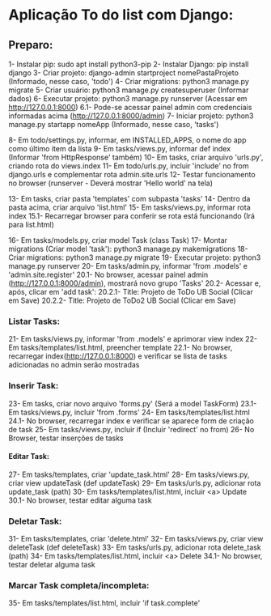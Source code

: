 # Aplicação To do list com Django:

## Preparo:
1- Instalar pip: sudo apt install python3-pip
2- Instalar Django: pip install django
3- Criar projeto: django-admin startproject nomePastaProjeto (Informado, nesse caso, 'todo')
4- Criar migrations: python3 manage.py migrate
5- Criar usuário: python3 manage.py createsuperuser (Informar dados)
6- Executar projeto: python3 manage.py runserver (Acessar em http://127.0.0.1:8000)
    6.1- Pode-se acessar painel admin com credenciais informadas acima (http://127.0.0.1:8000/admin)
7- Iniciar projeto: python3 manage.py startapp nomeApp (Informado, nesse caso, 'tasks')

8- Em todo/settings.py, informar, em INSTALLED_APPS, o nome do app como último item da lista
9- Em tasks/views.py, informar def index (Informar 'from HttpResponse' também)
10- Em tasks, criar arquivo 'urls.py', criando rota do views.index
11- Em todo/urls.py, incluir 'include' no from django.urls e complementar rota admin.site.urls
12- Testar funcionamento no browser (runserver - Deverá mostrar 'Hello world' na tela)

13- Em tasks, criar pasta 'templates' com subpasta 'tasks'
14- Dentro da pasta acima, criar arquivo 'list.html'
15- Em tasks/views.py, informar rota index
    15.1- Recarregar browser para conferir se rota está funcionando (Irá para list.html)

16- Em tasks/models.py, criar model Task (class Task)
17- Montar migrations (Criar model 'task'): python3 manage.py makemigrations
18- Criar migrations: python3 manage.py migrate
19- Executar projeto: python3 manage.py runserver
20- Em tasks/admin.py, informar 'from .models' e 'admin.site.register'
    20.1- No browser, acessar painel admin (http://127.0.0.1:8000/admin), mostrará novo grupo 'Tasks'
    20.2- Acessar e, após, clicar em 'add task':
        20.2.1- Title: Projeto de ToDo UB Social (Clicar em Save)
        20.2.2- Title: Projeto de ToDo2 UB Social (Clicar em Save)

### Listar Tasks:
21- Em tasks/views.py, informar 'from .models' e aprimorar view index
22- Em tasks/templates/list.html, preencher template
    22.1- No browser, recarregar index(http://127.0.0.1:8000) e verificar se lista de tasks adicionadas no admin serão mostradas

### Inserir Task:
23- Em tasks, criar novo arquivo 'forms.py' (Será a model TaskForm)
    23.1- Em tasks/views.py, incluir 'from .forms'
24- Em tasks/templates/list.html
    24.1- No browser, recarregar index e verificar se aparece form de criação de task
25- Em tasks/views.py, incluir if (Incluir 'redirect' no from)
26- No Browser, testar inserções de tasks

#### Editar Task:
27- Em tasks/templates, criar 'update_task.html'
28- Em tasks/views.py, criar view updateTask (def updateTask)
29- Em tasks/urls.py, adicionar rota update_task (path)
30- Em tasks/templates/list.html, incluir &lt;a&gt; Update
    30.1- No browser, testar editar alguma task

### Deletar Task:
31- Em tasks/templates, criar 'delete.html'
32- Em tasks/views.py, criar view deleteTask (def deleteTask)
33- Em tasks/urls.py, adicionar rota delete_task (path)
34- Em tasks/templates/list.html, incluir &lt;a&gt; Delete
    34.1- No browser, testar deletar alguma task

### Marcar Task completa/incompleta:
35- Em tasks/templates/list.html, incluir 'if task.complete'

